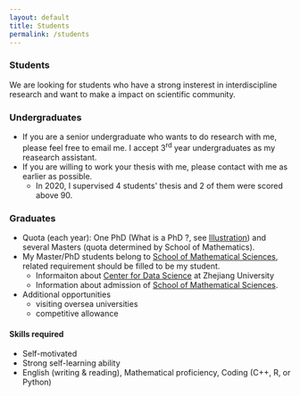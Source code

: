 ```yaml
---
layout: default
title: Students
permalink: /students
---
```


### Students
We are looking for students who have a strong insterest in interdiscipline research and want to make a impact on scientific community.
### Undergraduates
* If you are a senior undergraduate who wants to do research with me, please feel free to email me. I accept 3<sup>rd</sup> year undergraduates as my reasearch assistant.
* If you are willing to work your thesis with me, please contact with me as earlier as possible.
    - In 2020, I supervised 4 students' thesis and 2 of them were scored above 90.

### Graduates
  - Quota (each year): One PhD (What is a PhD ?, see [Illustration](/resources/PhD/IllustratedGuidePhD-Matt-Might.pdf)) and several Masters (quota determined by School of Mathematics).
  - My Master/PhD students belong to [School of Mathematical Sciences](http://www.math.zju.edu.cn/), related requirement should be filled to be my student.
      - Informaiton about [Center for Data Science](http://cds.zju.edu.cn/) at Zhejiang University
      - Information about admission of [School of Mathematical Sciences](http://www.math.zju.edu.cn/38087/list.htm).
  - Additional opportunities
      - visiting oversea universities
      - competitive allowance
  
#### Skills required
  - Self-motivated 
  - Strong self-learning ability
  - English (writing & reading), Mathematical proficiency, Coding (C++, R, or Python)


